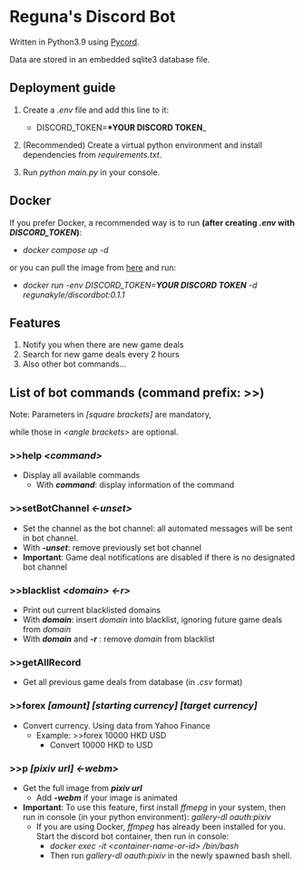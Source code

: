 # Reguna's Discord Bot

Written in Python3.9 using [Pycord](https://github.com/Pycord-Development/pycord).

Data are stored in an embedded sqlite3 database file.

## Deployment guide

1. Create a _.env_ file and add this line to it:

   - DISCORD_TOKEN=**\*YOUR DISCORD TOKEN**\_

2. (Recommended) Create a virtual python environment and install dependencies from _requirements.txt_.

3. Run _python main&#46;py_ in your console.

## Docker

If you prefer Docker, a recommended way is to run **(after creating _.env_ with _DISCORD_TOKEN_)**:

- _docker compose up -d_

or you can pull the image from [here](https://hub.docker.com/r/regunakyle/discordbot) and run:

- _docker run -env DISCORD_TOKEN=**YOUR DISCORD TOKEN** -d regunakyle/discordbot:0.1.1_

## Features

1. Notify you when there are new game deals
2. Search for new game deals every 2 hours
3. Also other bot commands...

## List of bot commands (command prefix: >>)

Note: Parameters in _\[square brackets\]_ are mandatory,

while those in _\<angle brackets\>_ are optional.

### >>help _\<command>_

- Display all available commands
  - With _**command**_: display information of the command

### >>setBotChannel _\<-unset>_

- Set the channel as the bot channel: all automated messages will be sent in bot channel.
- With _**-unset**_: remove previously set bot channel
- **Important**: Game deal notifications are disabled if there is no designated bot channel

### >>blacklist _\<domain\>_ _\<\-r\>_

- Print out current blacklisted domains
- With _**domain**_: insert _domain_ into blacklist, ignoring future game deals from _domain_
- With _**domain**_ and _**-r**_ : remove _domain_ from blacklist

### >>getAllRecord

- Get all previous game deals from database (in _.csv_ format)

### >>forex _\[amount\]_ _\[starting currency\]_ _\[target currency\]_

- Convert currency. Using data from Yahoo Finance
  - Example: >>forex 10000 HKD USD
    - Convert 10000 HKD to USD

### >>p _\[pixiv url\]_ _\<-webm>_

- Get the full image from _**pixiv url**_
  - Add _**-webm**_ if your image is animated
- **Important**: To use this feature, first install _ffmepg_ in your system, then run in console (in your python environment): _gallery-dl oauth:pixiv_
  - If you are using Docker, _ffmpeg_ has already been installed for you. Start the discord bot container, then run in console:
    - _docker exec -it \<container-name-or-id\> /bin/bash_
    - Then run _gallery-dl oauth:pixiv_ in the newly spawned bash shell.
